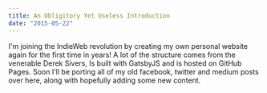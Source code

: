```yaml
---
title: An Obligitory Yet Useless Introduction
date: "2015-05-22"
---
```


I'm joining the IndieWeb revolution by creating my own personal website again for the first time in
years! A lot of the structure comes from the venerable Derek Sivers, Is built with GatsbyJS and is
hosted on GitHub Pages.  Soon I'll be porting all of my old facebook, twitter and medium posts over
here, along with hopefully adding some new content.
